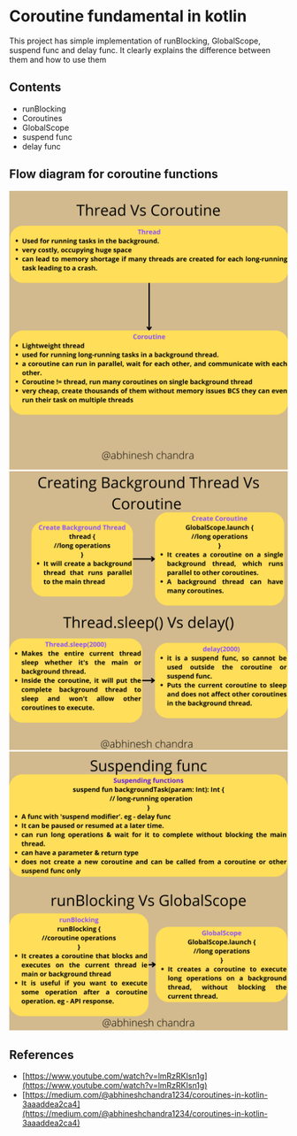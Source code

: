 
# Coroutine fundamental in kotlin

This project has simple implementation of runBlocking, GlobalScope,
suspend func and delay func. It clearly explains the difference between
them and how to use them


## Contents

- runBlocking
- Coroutines
- GlobalScope
- suspend func
- delay func




## Flow diagram for coroutine functions

![1](https://github.com/abhineshchandra1234/KotlinCoroutines/blob/master/images/1.png)
![2](https://github.com/abhineshchandra1234/KotlinCoroutines/blob/master/images/2.png)
![3](https://github.com/abhineshchandra1234/KotlinCoroutines/blob/master/images/3.png)

## References

 - [https://www.youtube.com/watch?v=lmRzRKIsn1g](https://www.youtube.com/watch?v=lmRzRKIsn1g)
 - [https://medium.com/@abhineshchandra1234/coroutines-in-kotlin-3aaaddea2ca4](https://medium.com/@abhineshchandra1234/coroutines-in-kotlin-3aaaddea2ca4)

